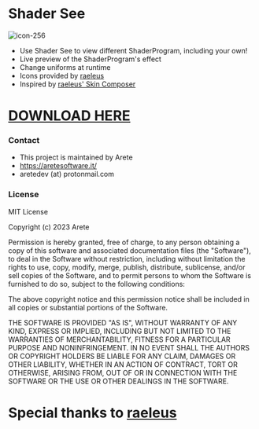 # Shader See
![icon-256](https://github.com/AreteS0ftware/shader-see/assets/102190608/5b318877-d61b-4314-8e22-e5c1181939a5)
* Use Shader See to view different ShaderProgram, including your own!
* Live preview of the ShaderProgram's effect
* Change uniforms at runtime
* Icons provided by <a href="https://github.com/raeleus">raeleus</a>
* Inspired by <a href="https://github.com/raeleus/skin-composer">raeleus' Skin Composer</a>

# <a href="https://github.com/AreteS0ftware/shader-see/releases">DOWNLOAD HERE</a>

### Contact
* This project is maintained by Arete
* https://aretesoftware.it/
* aretedev (at) protonmail.com

### License

MIT License

Copyright (c) 2023 Arete

Permission is hereby granted, free of charge, to any person obtaining a copy of this software and associated documentation files (the "Software"), to deal in the Software without restriction, including without limitation the rights to use, copy, modify, merge, publish, distribute, sublicense, and/or sell copies of the Software, and to permit persons to whom the Software is furnished to do so, subject to the following conditions:

The above copyright notice and this permission notice shall be included in all copies or substantial portions of the Software.

THE SOFTWARE IS PROVIDED "AS IS", WITHOUT WARRANTY OF ANY KIND, EXPRESS OR IMPLIED, INCLUDING BUT NOT LIMITED TO THE WARRANTIES OF MERCHANTABILITY, FITNESS FOR A PARTICULAR PURPOSE AND NONINFRINGEMENT. IN NO EVENT SHALL THE AUTHORS OR COPYRIGHT HOLDERS BE LIABLE FOR ANY CLAIM, DAMAGES OR OTHER LIABILITY, WHETHER IN AN ACTION OF CONTRACT, TORT OR OTHERWISE, ARISING FROM, OUT OF OR IN CONNECTION WITH THE SOFTWARE OR THE USE OR OTHER DEALINGS IN THE SOFTWARE.

# Special thanks to <a href="https://github.com/raeleus">raeleus</a>
